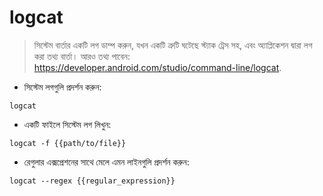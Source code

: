 # logcat

> সিস্টেম বার্তার একটি লগ ডাম্প করুন, যখন একটি ত্রুটি ঘটেছে স্ট্যাক ট্রেস সহ, এবং অ্যাপ্লিকেশন দ্বারা লগ করা তথ্য বার্তা।
> আরও তথ্য পাবেন: <https://developer.android.com/studio/command-line/logcat>.

- সিস্টেম লগগুলি প্রদর্শন করুন:

`logcat`

- একটি ফাইলে সিস্টেম লগ লিখুন:

`logcat -f {{path/to/file}}`

- রেগুলার এক্সপ্রেশনের সাথে মেলে এমন লাইনগুলি প্রদর্শন করুন:

`logcat --regex {{regular_expression}}`
